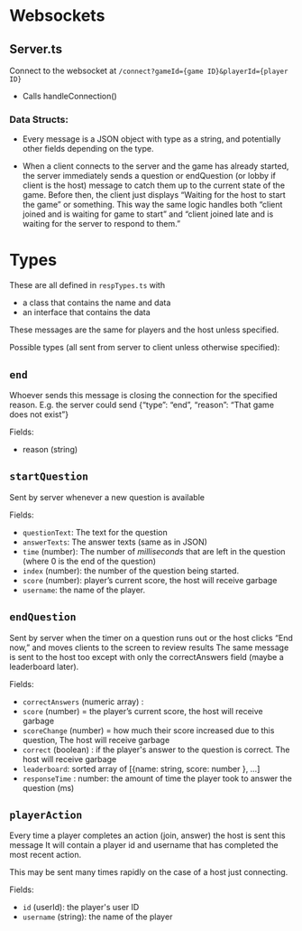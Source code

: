 # Websockets

## Server.ts
Connect to the websocket at `/connect?gameId={game ID}&playerId={player ID}`
- Calls handleConnection()

### Data Structs:

- Every message is a JSON object with type as a string, and potentially other fields depending on the type.

- When a client connects to the server and the game has already started, the server immediately sends a question or endQuestion (or lobby if client is the host) message to catch them up to the current state of the game. Before then, the client just displays “Waiting for the host to start the game” or something. This way the same logic handles both “client joined and is waiting for game to start” and “client joined late and is waiting for the server to respond to them.”

# Types

These are all defined in `respTypes.ts` with 
- a class that contains the name and data
- an interface that contains the data

These messages are the same for players and the host unless specified.

Possible types (all sent from server to client unless otherwise specified):


## `end`

Whoever sends this message is closing the connection for the specified reason. E.g. the server could send {“type”: “end”, “reason”: “That game does not exist”}

Fields: 
- reason (string)

## `startQuestion`

Sent by server whenever a new question is available

Fields: 
- `questionText`: The text for the question
- `answerTexts`: The answer texts (same as in JSON)
- `time` (number): The number of *milliseconds* that are left in the question (where 0 is the end of the question)
- `index` (number): the number of the question being started.
- `score` (number): player’s current score, the host will receive garbage
- `username`: the name of the player. 

## `endQuestion`

Sent by server when the timer on a question runs out or the host clicks “End now,” and moves clients to the screen to review results
The same message is sent to the host too except with only the correctAnswers field (maybe a leaderboard later).

Fields: 
- `correctAnswers` (numeric array) : 
- `score` (number) = the player’s current score, the host will receive garbage
- `scoreChange` (number) = how much their score increased due to this question, The host will receive garbage
- `correct` (boolean) : if the player's answer to the question is correct. The host will receive garbage
- `leaderboard`: sorted array of [{name: string, score: number }, …]
- `responseTime` : number: the amount of time the player took to answer the question (ms)


## `playerAction`

Every time a player completes an action (join, answer) the host is sent this message
It will contain a player id and username that has completed the most recent action.

This may be sent many times rapidly on the case of a host just connecting. 

Fields: 
- `id` (userId): the player's user ID
- `username` (string): the name of the player



